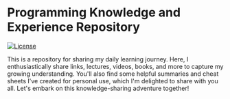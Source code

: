 # Programming Knowledge and Experience Repository

[![License](https://img.shields.io/badge/License-MIT-blue.svg)](LICENSE)

  This is a repository for sharing my daily learning journey. Here, I enthusiastically share links, lectures, videos, books, and more to capture my growing understanding. You'll also find some helpful summaries and cheat sheets I've created for personal use, which I'm delighted to share with you all. Let's embark on this knowledge-sharing adventure together!
